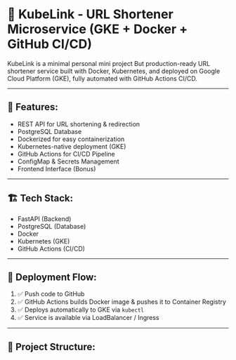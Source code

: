 # 🚀 KubeLink - URL Shortener Microservice (GKE + Docker + GitHub CI/CD)

KubeLink is a minimal personal mini project But production-ready URL shortener service built with Docker, Kubernetes, and deployed on Google Cloud Platform (GKE), fully automated with GitHub Actions CI/CD.

---

## 📌 Features:
- REST API for URL shortening & redirection
- PostgreSQL Database
- Dockerized for easy containerization
- Kubernetes-native deployment (GKE)
- GitHub Actions for CI/CD Pipeline
- ConfigMap & Secrets Management
- Frontend Interface (Bonus)

---

## 🏗️ Tech Stack:
- FastAPI (Backend)
- PostgreSQL (Database)
- Docker
- Kubernetes (GKE)
- GitHub Actions (CI/CD)

---

## 🚀 Deployment Flow:
1. ✅ Push code to GitHub  
2. ✅ GitHub Actions builds Docker image & pushes it to Container Registry  
3. ✅ Deploys automatically to GKE via `kubectl`  
4. ✅ Service is available via LoadBalancer / Ingress

---

## 📂 Project Structure:
